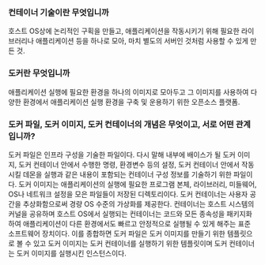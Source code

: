 ### 컨테이너 기술이란 무엇입니까
호스트 OS상에 논리적인 구획을 만들고, 애플리케이션을 작동시키기 위해 필요한 라이브러리나 애플리케이션 등을 하나로 모아, 마치 별도의 서버인 것처럼 사용할 수 있게 만든 것.
### 도커란 무엇입니까
애플리케이션 실행에 필요한 환경을 하나의 이미지로 모아두고 그 이미지를 사용하여 다양한 환경에서 애플리케이션 실행 환경을 구축 및 운용하기 위한 오픈소스 플랫폼.
### 도커 파일, 도커 이미지, 도커 컨테이너의 개념은 무엇이고, 서로 어떤 관계입니까?
도커 파일은 인프라 구성을 기술한 파일이다. 다시 말해 내부에 배이스가 될 도커 이미지, 도커 컨테이너 안에서 수행한 명령, 환경변수 등의 설정, 도커 컨테이너 안에서 작동시킬 데몬을 실행과 같은 내용이 포함되는 컨테이너 구성 정보를 기술하기 위한 파일이다.
도커 이미지는 애플리케이션의 실행에 필요한 프로그램 본체, 라이브러리, 미들웨어, OS나 네트워크 설정을 모은 파일들이 저장된 디렉토리이다.
도커 컨테이너는 사용자 공간을 추상화함으로써 경량 OS 수준의 가상화를 제공한다. 컨테이너는 호스트 시스템의 커널을 공유하며 호스트 OS에서 실행되는 컨테이너는 코드와 모든 종속성을 패키지화하여 애플리케이션이 다른 환경에서도 빠르고 안정적으로 실행될 수 있게 해주는 표준 소프트웨어 장치이다.
이를 종합하면 도커 파일은 도커 이미지를 만들기 위한 템플릿으로 볼 수 있고 도커 이미지는 도커 컨테이너를 실행하기 위한 템플릿이며 도커 컨테이너는 도커 이미지를 실행시킨 인스턴스이다.